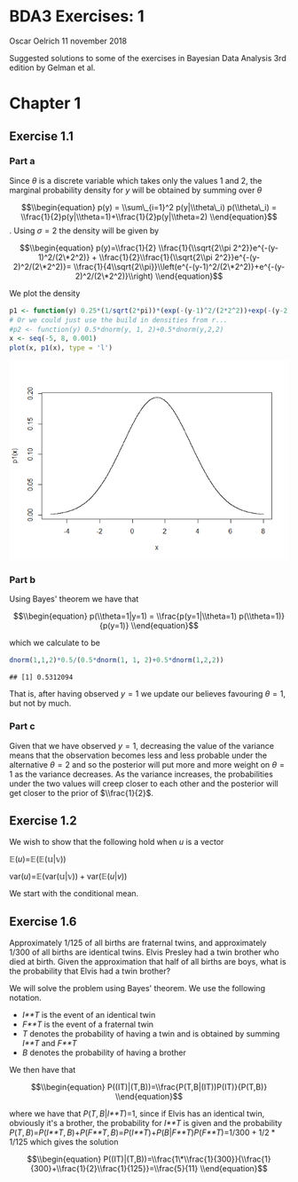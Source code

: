 BDA3 Exercises: 1
================
Oscar Oelrich
11 november 2018

Suggested solutions to some of the exercises in Bayesian Data Analysis 3rd edition by Gelman et al.

Chapter 1
=========

Exercise 1.1
------------

### Part a

Since *θ* is a discrete variable which takes only the values 1 and 2, the marginal probability density for *y* will be obtained by summing over *θ*

$$\\begin{equation}
p(y) = \\sum\_{i=1}^2 p(y|\\theta\_i) p(\\theta\_i) = \\frac{1}{2}p(y|\\theta=1)+\\frac{1}{2}p(y|\\theta=2)
\\end{equation}$$
 . Using *σ* = 2 the density will be given by

$$\\begin{equation}
p(y)=\\frac{1}{2} \\frac{1}{\\sqrt{2\\pi 2^2}}e^{-(y-1)^2/(2\*2^2)}   + \\frac{1}{2}\\frac{1}{\\sqrt{2\\pi 2^2}}e^{-(y-2)^2/(2\*2^2)}= \\frac{1}{4\\sqrt{2\\pi}}\\left(e^{-(y-1)^2/(2\*2^2)}+e^{-(y-2)^2/(2\*2^2)}\\right)
\\end{equation}$$

We plot the density

``` r
p1 <- function(y) 0.25*(1/sqrt(2*pi))*(exp(-(y-1)^2/(2*2^2))+exp(-(y-2)^2/(2*2^2)))
# Or we could just use the build in densities from r...
#p2 <- function(y) 0.5*dnorm(y, 1, 2)+0.5*dnorm(y,2,2)
x <- seq(-5, 8, 0.001)
plot(x, p1(x), type = 'l')
```

![](bda3-exercises-1_files/figure-markdown_github/unnamed-chunk-1-1.png)

### Part b

Using Bayes' theorem we have that

$$\\begin{equation}
p(\\theta=1|y=1) = \\frac{p(y=1|\\theta=1) p(\\theta=1)}{p(y=1)}
\\end{equation}$$

which we calculate to be

``` r
dnorm(1,1,2)*0.5/(0.5*dnorm(1, 1, 2)+0.5*dnorm(1,2,2))
```

    ## [1] 0.5312094

That is, after having observed *y* = 1 we update our believes favouring *θ* = 1, but not by much.

### Part c

Given that we have observed *y* = 1, decreasing the value of the variance means that the observation becomes less and less probable under the alternative *θ* = 2 and so the posterior will put more and more weight on *θ* = 1 as the variance decreases. As the variance increases, the probabilities under the two values will creep closer to each other and the posterior will get closer to the prior of $\\frac{1}{2}$.

Exercise 1.2
------------

We wish to show that the following hold when *u* is a vector

𝔼(*u*)=𝔼(𝔼(𝕦|𝕧))

var(*u*)=𝔼(var(𝕦|𝕧)) + var(𝔼(*u*|*v*))

We start with the conditional mean.

Exercise 1.6
------------

Approximately 1/125 of all births are fraternal twins, and approximately 1/300 of all births are identical twins. Elvis Presley had a twin brother who died at birth. Given the approximation that half of all births are boys, what is the probability that Elvis had a twin brother?

We will solve the problem using Bayes' theorem. We use the following notation.

-   *I**T* is the event of an identical twin
-   *F**T* is the event of a fraternal twin
-   *T* denotes the probability of having a twin and is obtained by summing *I**T* and *F**T*
-   *B* denotes the probability of having a brother

We then have that

$$\\begin{equation}
P((IT)|(T,B))=\\frac{P(T,B|(IT))P(IT)}{P(T,B)}
\\end{equation}$$

where we have that *P*(*T*, *B*|*I**T*)=1, since if Elvis has an identical twin, obviously it's a brother, the probability for *I**T* is given and the probability *P*(*T*, *B*)=*P*(*I**T*, *B*)+*P*(*F**T*, *B*)=*P*(*I**T*)+*P*(*B*|*F**T*)*P*(*F**T*)=1/300 + 1/2 \* 1/125 which gives the solution

$$\\begin{equation}
P((IT)|(T,B))=\\frac{1\*\\frac{1}{300}}{\\frac{1}{300}+\\frac{1}{2}\\frac{1}{125}}=\\frac{5}{11}
\\end{equation}$$
